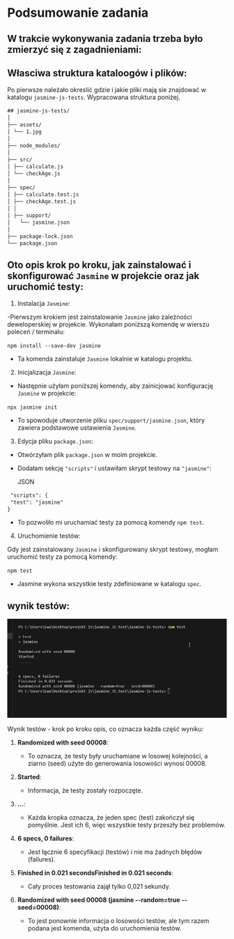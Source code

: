 # Podsumowanie zadania

## W trakcie wykonywania zadania trzeba było zmierzyć się z zagadnieniami:

## Własciwa struktura kataloogów i plików:

Po pierwsze należało okreslić gdzie i jakie pliki mają sie znajdować w katalogu `jasmine-js-tests`.
Wypracowana struktura poniżej.

```
## jasmine-js-tests/
│
├── assets/
│ └── 1.jpg
│
├── node_modules/
│
├── src/
│ ├── calculate.js
│ └── checkAge.js
│
├── spec/
│ ├── calculate.test.js
│ ├── checkAge.test.js
│ │
│ ├── support/
│   └── jasmine.json
│
├── package-lock.json
└── package.json
```

## Oto opis krok po kroku, jak zainstalować i skonfigurować `Jasmine` w projekcie oraz jak uruchomić testy:

1. Instalacja `Jasmine`:

-Pierwszym krokiem jest zainstalowanie `Jasmine` jako zależności deweloperskiej w projekcie. Wykonałam poniższą komendę w wierszu poleceń / terminalu:

`npm install --save-dev jasmine`

- Ta komenda zainstaluje `Jasmine` lokalnie w katalogu projektu.

2. Inicjalizacja `Jasmine`:

- Następnie użyłam poniższej komendy, aby zainicjować konfigurację `Jasmine` w projekcie:

`npx jasmine init`

- To spowoduje utworzenie pliku `spec/support/jasmine.json`, który zawiera podstawowe ustawienia `Jasmine`.

3. Edycja pliku `package.json`:

- Otwórzyłam plik `package.json` w moim projekcie.

- Dodałam sekcję `"scripts"` i ustawiłam skrypt testowy na `"jasmine"`:

  JSON

```
 "scripts": {
 "test": "jasmine"
}
```

- To pozwoliło mi uruchamiać testy za pomocą komendy `npm test`.

4. Uruchomienie testów:

Gdy jest zainstalowany `Jasmine` i skonfigurowany skrypt testowy, mogłam uruchomić testy za pomocą komendy:

`npm test`

- Jasmine wykona wszystkie testy zdefiniowane w katalogu `spec`.

## wynik testów:

![](https://github.com/EwaRRPoland/jasmine-js-tests/blob/287485f3dbb775fa7f6c927c65d3ec17bc485b3b/assets/jasmine_tests.jpg)

Wynik testów - krok po kroku opis, co oznacza każda część wyniku:

1.  **Randomized with seed 00008**:

    - To oznacza, że testy były uruchamiane w losowej kolejności, a ziarno (seed) użyte do generowania losowości wynosi 00008.

2.  **Started**:

    - Informacja, że testy zostały rozpoczęte.

3.  **…**:

    - Każda kropka oznacza, że jeden spec (test) zakończył się pomyślnie. Jest ich 6, więc wszystkie testy przeszły bez problemów.

4.  **6 specs, 0 failures**:

    - Jest łącznie 6 specyfikacji (testów) i nie ma żadnych błędów (failures).

5.  **Finished in 0.021 secondsFinished in 0.021 seconds**:

    - Cały proces testowania zajął tylko 0,021 sekundy.

6.  **Randomized with seed 00008 (jasmine --random=true --seed=00008)**:

    - To jest ponownie informacja o losowości testów, ale tym razem podana jest komenda, użyta do uruchomienia testów.
